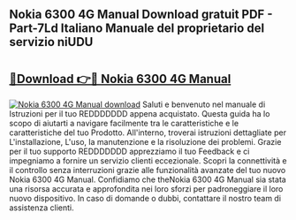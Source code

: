 ## Nokia 6300 4G Manual Download gratuit PDF - Part-7Ld Italiano Manuale del proprietario del servizio niUDU

# <h2><a href="http://dfblr86.blite.top/?on=Nokia+6300+4G+Manual">🔗Download 👉🔴 Nokia 6300 4G Manual</a></h2>

[![Nokia 6300 4G Manual download](https://i.imgur.com/lujVjoI.png)](http://dfblr86.blite.top/?on=Nokia+6300+4G+Manual)
Saluti e benvenuto nel manuale di Istruzioni per il tuo REDDDDDDD appena acquistato. Questa guida ha lo scopo di aiutarti a navigare facilmente tra le caratteristiche e le caratteristiche del tuo Prodotto. All'interno, troverai istruzioni dettagliate per L'installazione, L'uso, la manutenzione e la risoluzione dei problemi. Grazie per il tuo supporto REDDDDDDD apprezziamo il tuo Feedback e ci impegniamo a fornire un servizio clienti eccezionale. Scopri la connettività e il controllo senza interruzioni grazie alle funzionalità avanzate del tuo nuovo Nokia 6300 4G Manual. Confidiamo che theNokia 6300 4G Manual sia stata una risorsa accurata e approfondita nei loro sforzi per padroneggiare il loro nuovo dispositivo. In caso di domande o dubbi, contattare il nostro team di assistenza clienti.
